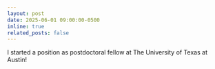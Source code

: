 ```yaml
---
layout: post
date: 2025-06-01 09:00:00-0500
inline: true
related_posts: false
---
```


I started a position as postdoctoral fellow at The University of Texas at Austin!
